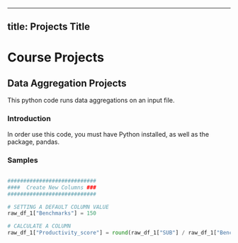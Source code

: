 
---
title: Projects Title
---

# Course Projects

##  Data Aggregation Projects
This python code runs data aggregations on an input file. 

### Introduction
In order use this code, you must have Python installed, as well as the package, pandas. 

### Samples

```python

############################
####  Create New Columns ###
############################

# SETTING A DEFAULT COLUMN VALUE
raw_df_1["Benchmarks"] = 150

# CALCULATE A COLUMN
raw_df_1["Productivity_score"] = round(raw_df_1["SUB"] / raw_df_1["Benchmarks"], 2)

```
